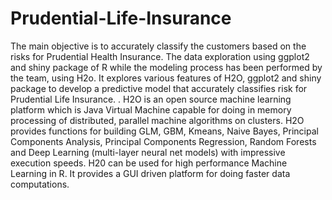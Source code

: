 # Prudential-Life-Insurance

The main objective is to accurately classify the customers based on the risks for Prudential Health Insurance. 
The data exploration using ggplot2 and shiny package of R while the modeling process has been performed by the team, using H2o.
It explores various features of H2O, ggplot2 and shiny package to develop a predictive model that accurately classifies risk for Prudential Life Insurance. .
H2O is an open source machine learning platform which is Java Virtual Machine capable for doing in memory processing of distributed, 
parallel machine algorithms on clusters. H2O provides functions for building GLM, GBM, Kmeans, Naive Bayes, Principal Components Analysis,
Principal Components Regression, Random Forests and Deep Learning (multi-layer neural net models) with impressive execution speeds.
H20 can be used for high performance Machine Learning in R. It provides a GUI driven platform for doing faster data computations. 
